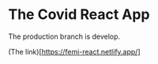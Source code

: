 # The Covid React App

The production branch is develop.

(The link)[https://femi-react.netlify.app/]

